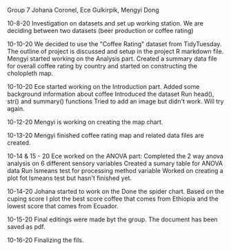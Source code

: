 Group 7
Johana Coronel, Ece Gulkirpik, Mengyi Dong

10-8-20 Investigation on datasets and set up working station.
  We are deciding between two datasets (beer production or coffee rating)

10-10-20 We decided to use the "Coffee Rating" dataset from TidyTuesday.
  The outline of project is discussed and setup in the project R markdown file.
  Mengyi started working on the Analysis part. Created a summary data file for overall coffee rating by country and started on constructing the cholopleth map.

10-10-20 Ece started working on the Introduction part. 
  Added some background information about coffee
  Introduced the dataset
  Run head(), str() and summary() functions
  Tried to add an image but didn't work. Will try again. 
  
10-12-20 Mengyi is working on creating the map chart.

10-13-20 Mengyi finished coffee rating map and related data files are created.

10-14 & 15 - 20 Ece worked on the ANOVA part:
  Completed the 2 way anova analysis on 6 different sensory variables 
  Created a sumary table for ANOVA data
  Run lsmeans test for processing method variable 
  Worked on creating a plot fot lsmeans test but hasn't finished yet.
  
  10-14-20 Johana started to work on the 
Done the spider chart. Based on the cuping score I plot the best score coffee that comes from Ethiopia and the lowest score that comes from Ecuador. 

10-15-20 Final editings were made byt the group. The document has been saved as pdf. 

10-16-20 Finalizing the fils.

